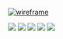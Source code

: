 [![wireframe](https://user-images.githubusercontent.com/56437/227197828-97dea59d-8fdd-4865-afb5-184abd294bad.png)](https://craigerskine.com/)

[![](https://img.shields.io/badge/website-gainsboro?logo=html5)](https://craigerskine.com/)
[![](https://img.shields.io/badge/resume-gainsboro?logo=readme)](https://craigerskine.com/resume/)
[![](https://img.shields.io/badge/ux_designer-darkslategray?logo=sketch)](https://craigerskine.com/)
[![](https://img.shields.io/badge/guitar_nerd-darkslategray?logo=apple-music)](https://craigerskine.com/)
![](https://img.shields.io/badge/biological_realist-darkslategray?logo=about.me)
